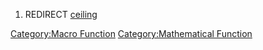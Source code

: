 1.  REDIRECT [ceiling](ceiling "wikilink")

[Category:Macro Function](Category:Macro_Function "wikilink")
[Category:Mathematical
Function](Category:Mathematical_Function "wikilink")